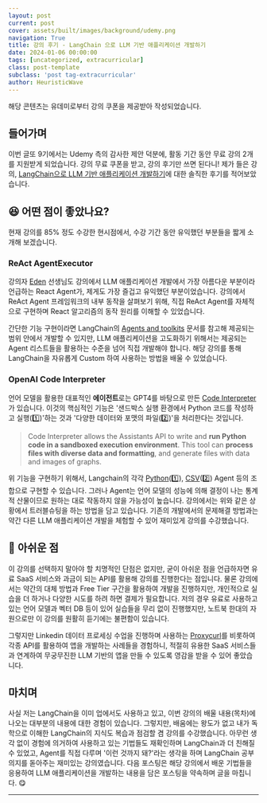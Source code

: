```yaml
---
layout: post
current: post
cover: assets/built/images/background/udemy.png
navigation: True
title: 강의 후기 - LangChain 으로 LLM 기반 애플리케이션 개발하기
date: 2024-01-06 00:00:00
tags: [uncategorized, extracurricular]
class: post-template
subclass: 'post tag-extracurricular'
author: HeuristicWave
---
```

해당 콘텐츠는 유데미로부터 강의 쿠폰을 제공받아 작성되었습니다.

## 들어가며

이번 글또 9기에서는 Udemy 측의 감사한 제안 덕분에, 활동 기간 동안 무료 강의 2개를 지원받게 되었습니다.
강의 무료 쿠폰을 받고, 강의 후기만 쓰면 된다니! 제가 들은 강의, [LangChain으로 LLM 기반 애플리케이션 개발하기](https://www.udemy.com/course/langchain-korean/ )에 대한 솔직한 후기를 적어보았습니다.

## 😆 어떤 점이 좋았나요? 

현재 강의를 85% 정도 수강한 현시점에서, 수강 기간 동안 유익했던 부분들을 짧게 소개해 보겠습니다.

### ReAct AgentExecutor

강의자 [Eden](https://www.udemy.com/user/eden-marco/) 선생님도 강의에서 LLM 애플리케이션 개발에서 가장 아름다운 부분이라 언급하는 React Agent가,
제게도 가장 즐겁고 유익했던 부분이었습니다. 강의에서 ReAct Agent 프레임워크의 내부 동작을 살펴보기 위해, 직접 ReAct Agent를 자체적으로 구현하며 React 알고리즘의 동작 원리를 이해할 수 있었습니다.

간단한 기능 구현이라면 LangChain의 [Agents and toolkits](https://python.langchain.com/docs/integrations/toolkits) 문서를 참고해 제공되는 범위 안에서 개발할 수 있지만,
LLM 애플리케이션을 고도화하기 위해서는 제공되는 Agent 리스트들을 활용하는 수준을 넘어 직접 개발해야 합니다. 해당 강의를 통해 LangChain을 자유롭게 Custom 하여 사용하는 방법을 배울 수 있었습니다.  

### OpenAI Code Interpreter

언어 모델을 활용한 대표적인 **에이전트**로는 GPT4를 바탕으로 만든 [Code Interpreter](https://platform.openai.com/docs/assistants/tools/code-interpreter )가 있습니다.
이것의 핵심적인 기능은 '샌드박스 실행 환경에서 Python 코드를 작성하고 실행(1️⃣)'하는 것과 '다양한 데이터와 포맷의 파일(2️⃣)'을 처리한다는 것입니다.

> Code Interpreter allows the Assistants API to write and **run Python code in a sandboxed execution environment**. This tool can **process files with diverse data and formatting**, and generate files with data and images of graphs.

위 기능을 구현하기 위해서, Langchain의 각각 [Python](https://python.langchain.com/docs/integrations/toolkits/python )(1️⃣), [CSV](https://python.langchain.com/docs/integrations/toolkits/csv )(2️⃣) Agent 등의 조합으로 구현할 수 있습니다.
그러나 Agent는 언어 모델의 성능에 의해 결정이 나는 통계적 산물이므로 원하는 대로 작동하지 않을 가능성이 높습니다. 강의에서는 위와 같은 상황에서 트러블슈팅을 하는 방법을 담고 있습니다.
기존의 개발에서의 문제해결 방법과는 약간 다른 LLM 애플리케이션 개발을 체험할 수 있어 재미있게 강의를 수강했습니다.

## 🤔 아쉬운 점

이 강의를 선택하지 말아야 할 치명적인 단점은 없지만, 굳이 아쉬운 점을 언급하자면 유료 SaaS 서비스와 과금이 되는 API를 활용해 강의를 진행한다는 점입니다.
물론 강의에서는 약간의 대체 방법과 Free Tier 구간을 활용하여 개발을 진행하지만, 개인적으로 실습을 더 하거나 다양한 시도를 하려 하면 결제가 필요합니다.
저의 경우 유료로 사용하고 있는 언어 모델과 벡터 DB 등이 있어 실습들을 무리 없이 진행했지만, 노트북 한대의 자원으로만 이 강의를 원활히 듣기에는 불편함이 있습니다.

그렇지만 Linkedin 데이터 프로세싱 수업을 진행하며 사용하는 [Proxycurl](https://nubela.co/proxycurl/ )를 비롯하여 각종 API를 활용하여 앱을 개발하는 사례들을 경험하니,
적절히 유용한 SaaS 서비스들과 연계하여 무궁무진한 LLM 기반의 앱을 만들 수 있도록 영감을 받을 수 있어 좋았습니다.

## 마치며

사실 저는 LangChain을 이미 업에서도 사용하고 있고, 이번 강의의 배울 내용(목차)에 나오는 대부분의 내용에 대한 경험이 있습니다.
그렇지만, 배움에는 왕도가 없고 내가 독학으로 이해한 LangChain의 지식도 복습과 점검할 겸 강의를 수강했습니다. 아무런 생각 없이 경험에 의거하여 사용하고 있는 기법들도 재확인하며 LangChain과 더 친해질 수 있었고,
Agent를 직접 다루며 '이런 것까지 돼?'라는 생각을 하며 LangChain 공부 의지를 돋아주는 재미있는 강의였습니다. 다음 포스팅은 해당 강의에서 배운 기법들을 응용하여 LLM 애플리케이션을 개발하는 내용을 담은 포스팅을 약속하며 글을 마칩니다. 😋

---
